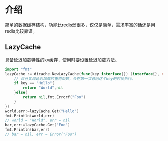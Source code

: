 # 介绍

简单的数据缓存结构，功能比redis弱很多，仅仅是简单，需求丰富的话还是用redis比较靠谱。

## LazyCache

具备延迟加载特性的kv缓存，使用时要设置延迟加载方法。

``` go
import "fmt"
lazyCache := dicache.NewLazyCache(func(key interface{}) (interface{}, error){
    // 自己实现延迟加载的重构函数，会在第一次访问这个key的时候执行。
    if key == "Hello"{
        return "World",nil
    }else{
        return nil,fmt.Errorf("Foo")
    }
})
world,err:=lazyCache.Get("Hello")
fmt.Println(world,err)
// world = "World", err = nil
bar,err:=lazyCache.Get("Foo")
fmt.Println(bar,err)
// bar = nil, err = Error("Foo")
```